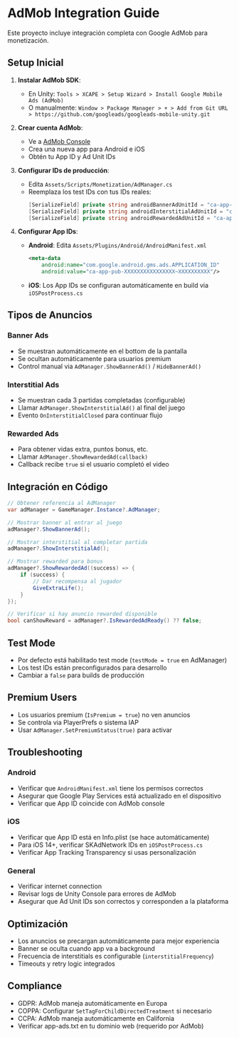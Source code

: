 # AdMob Integration Guide

Este proyecto incluye integración completa con Google AdMob para monetización.

## Setup Inicial

1. **Instalar AdMob SDK**:
   - En Unity: `Tools > XCAPE > Setup Wizard > Install Google Mobile Ads (AdMob)`
   - O manualmente: `Window > Package Manager > + > Add from Git URL > https://github.com/googleads/googleads-mobile-unity.git`

2. **Crear cuenta AdMob**:
   - Ve a [AdMob Console](https://apps.admob.com/)
   - Crea una nueva app para Android e iOS
   - Obtén tu App ID y Ad Unit IDs

3. **Configurar IDs de producción**:
   - Edita `Assets/Scripts/Monetization/AdManager.cs`
   - Reemplaza los test IDs con tus IDs reales:
     ```csharp
     [SerializeField] private string androidBannerAdUnitId = "ca-app-pub-XXXXXXXXXXXXXXXX/XXXXXXXXXX";
     [SerializeField] private string androidInterstitialAdUnitId = "ca-app-pub-XXXXXXXXXXXXXXXX/XXXXXXXXXX";
     [SerializeField] private string androidRewardedAdUnitId = "ca-app-pub-XXXXXXXXXXXXXXXX/XXXXXXXXXX";
     ```

4. **Configurar App IDs**:
   - **Android**: Edita `Assets/Plugins/Android/AndroidManifest.xml`
     ```xml
     <meta-data
         android:name="com.google.android.gms.ads.APPLICATION_ID"
         android:value="ca-app-pub-XXXXXXXXXXXXXXXX~XXXXXXXXXX"/>
     ```
   - **iOS**: Los App IDs se configuran automáticamente en build via `iOSPostProcess.cs`

## Tipos de Anuncios

### Banner Ads
- Se muestran automáticamente en el bottom de la pantalla
- Se ocultan automáticamente para usuarios premium
- Control manual via `AdManager.ShowBannerAd()` / `HideBannerAd()`

### Interstitial Ads
- Se muestran cada 3 partidas completadas (configurable)
- Llamar `AdManager.ShowInterstitialAd()` al final del juego
- Evento `OnInterstitialClosed` para continuar flujo

### Rewarded Ads
- Para obtener vidas extra, puntos bonus, etc.
- Llamar `AdManager.ShowRewardedAd(callback)` 
- Callback recibe `true` si el usuario completó el video

## Integración en Código

```csharp
// Obtener referencia al AdManager
var adManager = GameManager.Instance?.AdManager;

// Mostrar banner al entrar al juego
adManager?.ShowBannerAd();

// Mostrar interstitial al completar partida
adManager?.ShowInterstitialAd();

// Mostrar rewarded para bonus
adManager?.ShowRewardedAd((success) => {
    if (success) {
        // Dar recompensa al jugador
        GiveExtraLife();
    }
});

// Verificar si hay anuncio rewarded disponible
bool canShowReward = adManager?.IsRewardedAdReady() ?? false;
```

## Test Mode

- Por defecto está habilitado test mode (`testMode = true` en AdManager)
- Los test IDs están preconfigurados para desarrollo
- Cambiar a `false` para builds de producción

## Premium Users

- Los usuarios premium (`IsPremium = true`) no ven anuncios
- Se controla via PlayerPrefs o sistema IAP
- Usar `AdManager.SetPremiumStatus(true)` para activar

## Troubleshooting

### Android
- Verificar que `AndroidManifest.xml` tiene los permisos correctos
- Asegurar que Google Play Services está actualizado en el dispositivo
- Verificar que App ID coincide con AdMob console

### iOS
- Verificar que App ID está en Info.plist (se hace automáticamente)
- Para iOS 14+, verificar SKAdNetwork IDs en `iOSPostProcess.cs`
- Verificar App Tracking Transparency si usas personalización

### General
- Verificar internet connection
- Revisar logs de Unity Console para errores de AdMob
- Asegurar que Ad Unit IDs son correctos y corresponden a la plataforma

## Optimización

- Los anuncios se precargan automáticamente para mejor experiencia
- Banner se oculta cuando app va a background
- Frecuencia de interstitials es configurable (`interstitialFrequency`)
- Timeouts y retry logic integrados

## Compliance

- GDPR: AdMob maneja automáticamente en Europa
- COPPA: Configurar `SetTagForChildDirectedTreatment` si necesario
- CCPA: AdMob maneja automáticamente en California
- Verificar app-ads.txt en tu dominio web (requerido por AdMob)
